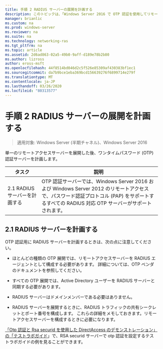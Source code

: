 ```yaml
---
title: 手順 2 RADIUS サーバーの展開を計画する
description: このトピックは、「Windows Server 2016 で OTP 認証を使用してリモートアクセスを展開する」の一部です。
manager: brianlic
ms.custom: na
ms.prod: windows-server
ms.reviewer: na
ms.suite: na
ms.technology: networking-ras
ms.tgt_pltfrm: na
ms.topic: article
ms.assetid: 2d6ad863-02a5-49b0-9aff-d189e78b2b80
ms.author: lizross
author: eross-msft
ms.openlocfilehash: 44f8514bd046d2c5f526e85309af430383bf1ec1
ms.sourcegitcommit: da7b9bce1eba369bcd156639276f6899714e279f
ms.translationtype: MT
ms.contentlocale: ja-JP
ms.lasthandoff: 03/26/2020
ms.locfileid: "80313577"
---
```

# <a name="step-2-plan-the-radius-server-deployment"></a>手順 2 RADIUS サーバーの展開を計画する

>適用対象: Windows Server (半期チャネル)、Windows Server 2016

単一のリモートアクセスサーバーを展開した後、ワンタイムパスワード (OTP) 認証サーバーを計画します。  
  
|タスク|説明|  
|----|--------|  
|2.1 RADIUS サーバーを計画する|OTP 認証サーバーでは、Windows Server 2016 および Windows Server 2012 のリモートアクセスで、パスワード認証プロトコル (PAP) をサポートするすべての RADIUS 対応 OTP サーバーがサポートされます。|  
  
## <a name="21-plan-the-radius-server"></a><a name="BKMK_1.1"></a>2.1 RADIUS サーバーを計画する  
OTP 認証用に RADIUS サーバーを計画するときは、次の点に注意してください。  
  
-   ほとんどの種類の OTP 展開では、リモートアクセスサーバーを RADIUS エージェントとして構成する必要があります。 詳細については、OTP ベンダのドキュメントを参照してください。  
  
-   すべての OTP 展開では、Active Directory ユーザーを RADIUS サーバーと同期する必要があります。  
  
-   RADIUS サーバーはドメインメンバーである必要はありません。  
  
-   RADIUS サーバーを展開するときに、RADIUS トラフィックの共有シークレットとポート番号を構成します。 これらの詳細をメモしておきます。リモートアクセスサーバーを構成するときに必要になります。  
  
[「Otp 認証と Rsa securid を使用した DirectAccess のデモンストレーション」の「テストラボガイド](https://technet.microsoft.com/windows-server-docs/networking/remote-access/directaccess/tlg-otp-securid/test-lab-guide-demonstrate-directaccess-with-otp-authentication-and-rsa-securid)」で、RSA securid サーバーで otp 認証を設定するテストラボガイドの例を見ることができます。  
  
  
  


